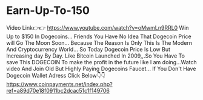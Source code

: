 # Earn-Up-To-150
Video Link👉👉 https://www.youtube.com/watch?v=oMwmLn9RRL0 Win Up to $150 In Dogecoins... Friends You Have No Idea That Dogecoin Price will Go The Moon Soon... Because The Reason Is Only This Is The Modern And Cryptocurrency World... So Today Dogecoin Price Is Low But Increasing day By Day. Like Bitcoin Launched In 2009,,.So You Have To save This DOGECOIN To make the profit in the future like I am doing...Watch video And Join Old But Highly Paying Dogecoins Faucet... If You Don't Have Dogecoin Wallet Adress Click Below👇👇 https://www.coinpayments.net/index.php?ref=a89d70e18f0911bc2dcac51c1f149706
